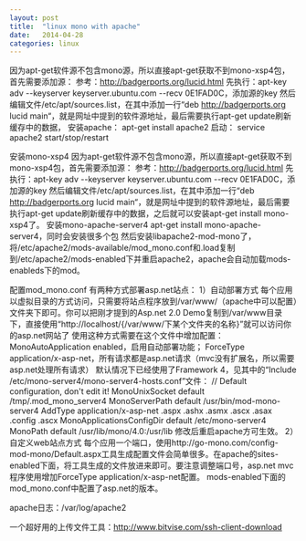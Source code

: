 ```yaml
---
layout: post
title:  "linux mono with apache"
date:   2014-04-28
categories: linux
---
```


因为apt-get软件源不包含mono源，所以直接apt-get获取不到mono-xsp4包，首先需要添加源：
参考：http://badgerports.org/lucid.html
先执行：apt-key adv --keyserver keyserver.ubuntu.com --recv 0E1FAD0C，添加源的key
然后编辑文件/etc/apt/sources.list，在其中添加一行“deb http://badgerports.org lucid main“，就是网址中提到的软件源地址，最后需要执行apt-get update刷新缓存中的数据，
安装apache：
apt-get install apache2
启动：
service apache2 start/stop/restart

 
安装mono-xsp4
因为apt-get软件源不包含mono源，所以直接apt-get获取不到mono-xsp4包，首先需要添加源：
参考：http://badgerports.org/lucid.html
先执行：apt-key adv --keyserver keyserver.ubuntu.com --recv 0E1FAD0C，添加源的key
然后编辑文件/etc/apt/sources.list，在其中添加一行“deb http://badgerports.org lucid main“，就是网址中提到的软件源地址，最后需要执行apt-get update刷新缓存中的数据，之后就可以安装apt-get install mono-xsp4了。
安装mono-apache-server4
apt-get install mono-apache-server4，同时会安装很多个包
然后安装libapache2-mod-mono了，将/etc/apache2/mods-available/mod_mono.conf和.load复制到/etc/apache2/mods-enabled下并重启apache2，apache会自动加载mods-enableds下的mod。
 
配置mod_mono.conf
有两种方式部署asp.net站点：
1）自动部署方式
每个应用以虚拟目录的方式访问，只需要将站点程序放到/var/www/（apache中可以配置）文件夹下即可。你可以把刚才提到的Asp.net 2.0 Demo复制到/var/www目录下，直接使用“http://localhost/{/var/www/下某个文件夹的名称}”就可以访问你的asp.net网站了
使用这种方式需要在这个文件中增加配置：
MonoAutoApplication enabled，启用自动部署功能；
ForceType application/x-asp-net，所有请求都是asp.net请求（mvc没有扩展名，所以需要asp.net处理所有请求）
默认情况下已经使用了Framework 4，见其中的“Include /etc/mono-server4/mono-server4-hosts.conf”文件：
// Default configuration, don't edit it!
<IfModule mod_mono.c>
  MonoUnixSocket default /tmp/.mod_mono_server4
  MonoServerPath default /usr/bin/mod-mono-server4
  AddType application/x-asp-net .aspx .ashx .asmx .ascx .asax .config .ascx
  MonoApplicationsConfigDir default /etc/mono-server4
  MonoPath default /usr/lib/mono/4.0:/usr/lib
</IfModule>
修改后重启apache方可生效。
2）自定义web站点方式
每个应用一个端口，使用http://go-mono.com/config-mod-mono/Default.aspx工具生成配置文件会简单很多。在apache的sites-enabled下面，将工具生成的文件放进来即可。要注意调整端口号，asp.net mvc程序使用增加ForceType application/x-asp-net配置。
mods-enabled下面的mod_mono.conf中配置了asp.net的版本。
 
apache日志：/var/log/apache2
 
一个超好用的上传文件工具：http://www.bitvise.com/ssh-client-download
